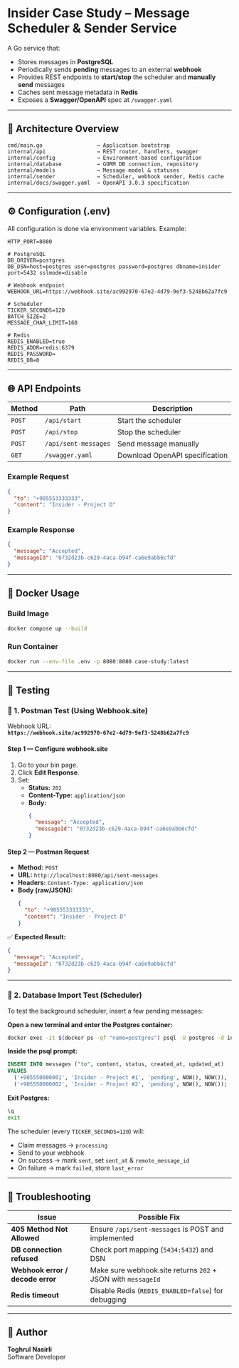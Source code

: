 # Insider Case Study – Message Scheduler & Sender Service

A Go service that:
- Stores messages in **PostgreSQL**
- Periodically sends **pending** messages to an external **webhook**
- Provides REST endpoints to **start/stop** the scheduler and **manually send** messages
- Caches sent message metadata in **Redis**
- Exposes a **Swagger/OpenAPI** spec at `/swagger.yaml`

---
## 🧩 Architecture Overview

```
cmd/main.go                 → Application bootstrap
internal/api                → REST router, handlers, swagger
internal/config             → Environment-based configuration
internal/database           → GORM DB connection, repository
internal/models             → Message model & statuses
internal/sender             → Scheduler, webhook sender, Redis cache
internal/docs/swagger.yaml  → OpenAPI 3.0.3 specification
```

---

## ⚙️ Configuration (.env)

All configuration is done via environment variables. Example:

```env
HTTP_PORT=8080

# PostgreSQL
DB_DRIVER=postgres
DB_DSN=host=postgres user=postgres password=postgres dbname=insider port=5432 sslmode=disable

# Webhook endpoint
WEBHOOK_URL=https://webhook.site/ac992970-67e2-4d79-9ef3-5248b62a7fc9

# Scheduler
TICKER_SECONDS=120
BATCH_SIZE=2
MESSAGE_CHAR_LIMIT=160

# Redis
REDIS_ENABLED=true
REDIS_ADDR=redis:6379
REDIS_PASSWORD=
REDIS_DB=0
```
---

## 🌐 API Endpoints

| Method | Path | Description |
|--------|------|-------------|
| `POST` | `/api/start` | Start the scheduler |
| `POST` | `/api/stop` | Stop the scheduler |
| `POST` | `/api/sent-messages` | Send message manually |
| `GET` | `/swagger.yaml` | Download OpenAPI specification |

### Example Request
```json
{
  "to": "+905553333333",
  "content": "Insider - Project D"
}
```

### Example Response
```json
{
  "message": "Accepted",
  "messageId": "0732d23b-c629-4aca-b94f-ca6e9abb6cfd"
}
```

---

## 🐳 Docker Usage

### Build Image
```bash
docker compose up --build
```

### Run Container
```bash
docker run --env-file .env -p 8080:8080 case-study:latest
```
---
## 🧪 Testing

### 🧭 1. Postman Test (Using Webhook.site)

Webhook URL:  
**`https://webhook.site/ac992970-67e2-4d79-9ef3-5248b62a7fc9`**

#### Step 1 — Configure webhook.site
1. Go to your bin page.
2. Click **Edit Response**.
3. Set:
    - **Status:** `202`
    - **Content-Type:** `application/json`
    - **Body:**
      ```json
      {
        "message": "Accepted",
        "messageId": "0732d23b-c629-4aca-b94f-ca6e9abb6cfd"
      }
      ```

#### Step 2 — Postman Request
- **Method:** `POST`
- **URL:** `http://localhost:8080/api/sent-messages`
- **Headers:** `Content-Type: application/json`
- **Body (raw/JSON):**
  ```json
  {
    "to": "+905553333333",
    "content": "Insider - Project D"
  }
  ```

✅ **Expected Result:**
```json
{
  "message": "Accepted",
  "messageId": "0732d23b-c629-4aca-b94f-ca6e9abb6cfd"
}
```

---

### 🧮 2. Database Import Test (Scheduler)

To test the background scheduler, insert a few pending messages:

**Open a new terminal and enter the Postgres container:**
```bash
docker exec -it $(docker ps -qf "name=postgres") psql -U postgres -d insider
```

**Inside the psql prompt:**
```sql
INSERT INTO messages ("to", content, status, created_at, updated_at)
VALUES
  ('+905550000001', 'Insider - Project #1', 'pending', NOW(), NOW()),
  ('+905550000002', 'Insider - Project #2', 'pending', NOW(), NOW());
```
**Exit Postgres:**
```bash
\q
exit
```

The scheduler (every `TICKER_SECONDS=120`) will:
- Claim messages → `processing`
- Send to your webhook
- On success → mark `sent`, set `sent_at` & `remote_message_id`
- On failure → mark `failed`, store `last_error`

---

## 🧯 Troubleshooting

| Issue | Possible Fix |
|-------|---------------|
| **405 Method Not Allowed** | Ensure `/api/sent-messages` is POST and implemented |
| **DB connection refused** | Check port mapping (`5434:5432`) and DSN |
| **Webhook error / decode error** | Make sure webhook.site returns `202` + JSON with `messageId` |
| **Redis timeout** | Disable Redis (`REDIS_ENABLED=false`) for debugging |

---

## 👤 Author

**Toghrul Nasirli**  
Software Developer 